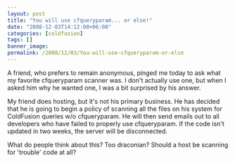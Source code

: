 ```yaml
---
layout: post
title: "You will use cfqueryparam... or else!"
date: "2008-12-03T14:12:00+06:00"
categories: [coldfusion]
tags: []
banner_image: 
permalink: /2008/12/03/You-will-use-cfqueryparam-or-else
---
```


A friend, who prefers to remain anonymous, pinged me today to ask what my favorite cfqueryparam scanner was. I don't actually use one, but when I asked him why he wanted one, I was a bit surprised by his answer.

My friend does hosting, but it's not his primary business. He has decided that he is going to begin a policy of scanning all the files on his system for ColdFusion queries w/o cfqueryparam.  He will then send emails out to all developers who have failed to properly use cfqueryparam. If the code isn't updated in two weeks, the server will be disconnected. 

What do people think about this? Too draconian? Should a host be scanning for 'trouble' code at all?